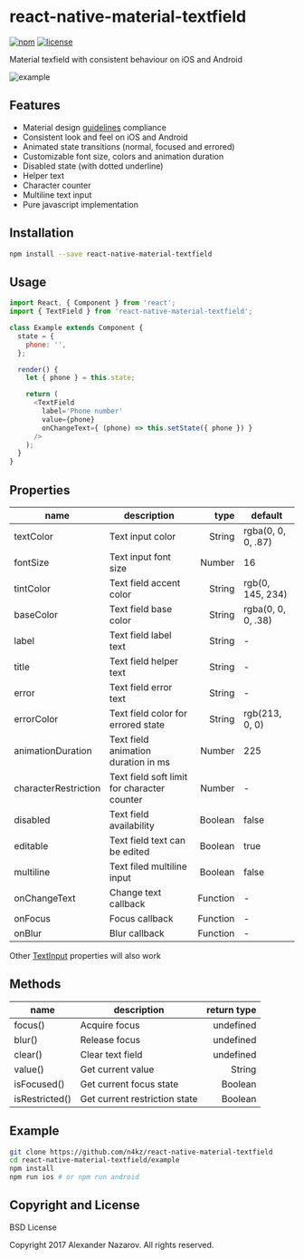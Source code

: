 [npm-badge]: https://img.shields.io/npm/v/react-native-material-textfield.svg?colorB=ff6d00
[npm-url]: https://npmjs.com/package/react-native-material-textfield
[license-badge]: https://img.shields.io/npm/l/react-native-material-textfield.svg?colorB=448aff
[license-url]: https://raw.githubusercontent.com/n4kz/react-native-material-textfield/master/license.txt

# react-native-material-textfield

[![npm][npm-badge]][npm-url]
[![license][license-badge]][license-url]

Material texfield with consistent behaviour on iOS and Android

![example](https://cloud.githubusercontent.com/assets/2055622/24325711/eaa4ff08-11af-11e7-8550-2504c1580979.gif)

## Features

* Material design [guidelines](https://material.io/guidelines/components/text-fields.html) compliance
* Consistent look and feel on iOS and Android
* Animated state transitions (normal, focused and errored)
* Customizable font size, colors and animation duration
* Disabled state (with dotted underline)
* Helper text
* Character counter
* Multiline text input
* Pure javascript implementation

## Installation

```bash
npm install --save react-native-material-textfield
```

## Usage

```javascript
import React, { Component } from 'react';
import { TextField } from 'react-native-material-textfield';

class Example extends Component {
  state = {
    phone: '',
  };

  render() {
    let { phone } = this.state;

    return (
      <TextField
        label='Phone number'
        value={phone}
        onChangeText={ (phone) => this.setState({ phone }) }
      />
    );
  }
}
```

## Properties

name                 | description                                 | type     | default
-------------------- | ------------------------------------------- | --------:| ------------------
textColor            | Text input color                            |   String | rgba(0, 0, 0, .87)
fontSize             | Text input font size                        |   Number | 16
tintColor            | Text field accent color                     |   String | rgb(0, 145, 234)
baseColor            | Text field base color                       |   String | rgba(0, 0, 0, .38)
label                | Text field label text                       |   String | -
title                | Text field helper text                      |   String | -
error                | Text field error text                       |   String | -
errorColor           | Text field color for errored state          |   String | rgb(213, 0, 0)
animationDuration    | Text field animation duration in ms         |   Number | 225
characterRestriction | Text field soft limit for character counter |   Number | -
disabled             | Text field availability                     |  Boolean | false
editable             | Text field text can be edited               |  Boolean | true
multiline            | Text filed multiline input                  |  Boolean | false
onChangeText         | Change text callback                        | Function | -
onFocus              | Focus callback                              | Function | -
onBlur               | Blur callback                               | Function | -

Other [TextInput](https://facebook.github.io/react-native/docs/textinput.html#props) properties will also work

## Methods

name           | description                   | return type
-------------- | ----------------------------- | -----------:
focus()        | Acquire focus                 |   undefined
blur()         | Release focus                 |   undefined
clear()        | Clear text field              |   undefined
value()        | Get current value             |      String
isFocused()    | Get current focus state       |     Boolean
isRestricted() | Get current restriction state |     Boolean

## Example

```bash
git clone https://github.com/n4kz/react-native-material-textfield
cd react-native-material-textfield/example
npm install
npm run ios # or npm run android
```

## Copyright and License

BSD License

Copyright 2017 Alexander Nazarov. All rights reserved.
